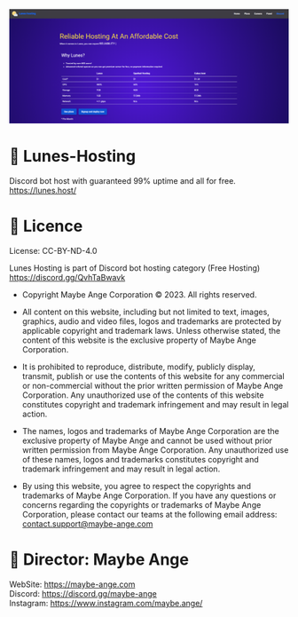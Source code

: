 <img src="https://github.com/MaybeAnge/Images/blob/main/Lunes-Hosting.png" alt="Lunes Hosting" title="Lunes Hosting">

# 🥇 Lunes-Hosting
Discord bot host with guaranteed 99% uptime and all for free. https://lunes.host/

# 🧵 Licence

License: CC-BY-ND-4.0

Lunes Hosting is part of Discord bot hosting category (Free Hosting) https://discord.gg/QvhTaBwavk

*   Copyright Maybe Ange Corporation © 2023. All rights reserved.

*   All content on this website, including but not limited to text, images, graphics, audio and video files,
    logos and trademarks are protected by applicable copyright and trademark laws.
    Unless otherwise stated, the content of this website is the exclusive property of Maybe Ange Corporation.

*   It is prohibited to reproduce, distribute, modify, publicly display, transmit, publish or use the contents of this website for any
    commercial or non-commercial without the prior written permission of Maybe Ange Corporation. Any unauthorized use of the contents of this
    website constitutes copyright and trademark infringement and may result in legal action.

*   The names, logos and trademarks of Maybe Ange Corporation are the exclusive property of Maybe Ange and cannot be
    used without prior written permission from Maybe Ange Corporation. Any unauthorized use of these names, logos and trademarks
    constitutes copyright and trademark infringement and may result in legal action.

*   By using this website, you agree to respect the copyrights and trademarks of Maybe Ange Corporation.
    If you have any questions or concerns regarding the copyrights or trademarks of Maybe Ange Corporation,
    please contact our teams at the following email address: contact.support@maybe-ange.com
     
# 👑 Director: Maybe Ange

WebSite: https://maybe-ange.com <br>
Discord: https://discord.gg/maybe-ange <br>
Instagram: https://www.instagram.com/maybe.ange/
